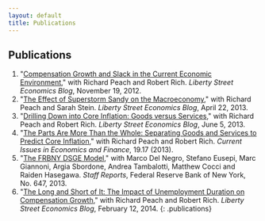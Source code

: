 ```yaml
---
layout: default
title: Publications
---
```

## Publications
1. "[Compensation Growth and Slack in the Current Economic
Environment](http://libertystreeteconomics.newyorkfed.org/2012/11/compensation-growth-and-slack-in-the-current-economic-environment.html),"
with Richard Peach and Robert Rich.
*Liberty Street Economics Blog*, November 19, 2012.
2. "[The Effect of Superstorm Sandy on the
Macroeconomy](http://libertystreeteconomics.newyorkfed.org/2013/04/the-effect-of-superstorm-sandy-on-the-macroeconomy.html),"
with Richard Peach and Sarah Stein.
*Liberty Street Economics Blog*, April 22, 2013.
3. "[Drilling Down into Core Inflation: Goods versus
Services](http://libertystreeteconomics.newyorkfed.org/2013/06/drilling-down-into-core-inflation-goods-versus-services.html),"
with Richard Peach and Robert Rich.
*Liberty Street Economics Blog*, June 5, 2013. 
4. "[The Parts Are More Than the Whole: Separating Goods and Services to
Predict Core
Inflation](http://www.newyorkfed.org/research/current_issues/ci19-7.html),"
with Richard Peach and Robert Rich.
*Current Issues in Economics and Finance*, 19.17 (2013). 
5. "[The FRBNY DSGE
Model](http://www.newyorkfed.org/research/staff_reports/sr647.html),"
with Marco Del Negro, Stefano Eusepi, Marc Giannoni, Argia Sbordone, Andrea
Tambalotti, Matthew Cocci and Raiden Hasegawa.
*Staff Reports*, Federal Reserve Bank of New York, No. 647, 2013.
6. "[The Long and Short of It: The Impact of Unemployment Duration on
Compensation Growth](http://libertystreeteconomics.newyorkfed.org/2014/02/the-long-and-short-of-it-the-impact-of-unemployment-duration-on-compensation-growth-.html),"
with Richard Peach and Robert Rich.
*Liberty Street Economics Blog*, February 12, 2014. 
{: .publications}
